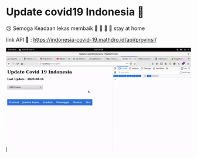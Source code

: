 # Update covid19 Indonesia  🤒
😢 Semoga Keadaan lekas membaik  🕌 🕌 🕌
💪 stay at home

link API 📕 : https://indonesia-covid-19.mathdro.id/api/provinsi/ 

![update_covid19_indonesia](https://raw.githubusercontent.com/codesyariah122/Learn-WebDev/master/updateCovid19_Indonesia/curl-php-covid19.gif)
